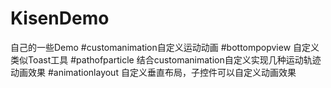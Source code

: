 # KisenDemo
自己的一些Demo
#customanimation自定义运动动画
#bottompopview 自定义类似Toast工具
#pathofparticle 结合customanimation自定义实现几种运动轨迹动画效果
#animationlayout 自定义垂直布局，子控件可以自定义动画效果
